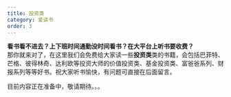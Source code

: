 ```yaml
---
title: 投资类
category: 爱读书
order: 3
---
```


**看书看不进去？上下班时间通勤没时间看书？在大平台上听书要收费？**    
那你就来对了，在这里我们会免费给大家读一些**投资类**类的书籍，会包括巴菲特、芒格、彼得林奇、达利欧等投资大师的价值投资类、基金投资类、富爸爸系列、财报系列等等好书。祝大家听书愉快，有问题可直接在后面留言。

目前内容正在准备中，敬请期待。。。
